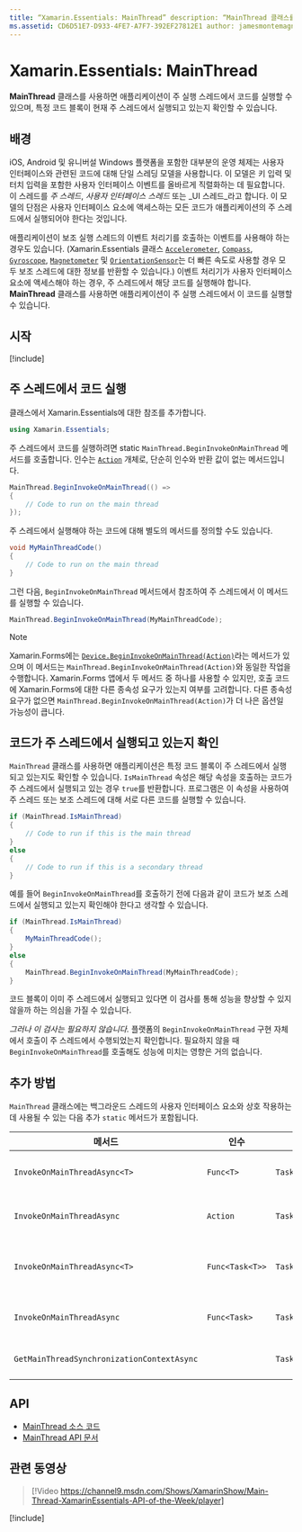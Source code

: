 ```yaml
---
title: “Xamarin.Essentials: MainThread” description: “MainThread 클래스를 사용하면 애플리케이션에서 주요 실행 스레드에 코드를 실행할 수 있습니다.”
ms.assetid: CD6D51E7-D933-4FE7-A7F7-392EF27812E1 author: jamesmontemagno ms.custom: video ms.author: jamont ms.date: 08/20/2019 no-loc: [Xamarin.Forms, Xamarin.Essentials]
---
```


# <a name="xamarinessentials-mainthread"></a>Xamarin.Essentials: MainThread

**MainThread** 클래스를 사용하면 애플리케이션이 주 실행 스레드에서 코드를 실행할 수 있으며, 특정 코드 블록이 현재 주 스레드에서 실행되고 있는지 확인할 수 있습니다.

## <a name="background"></a>배경

iOS, Android 및 유니버설 Windows 플랫폼을 포함한 대부분의 운영 체제는 사용자 인터페이스와 관련된 코드에 대해 단일 스레딩 모델을 사용합니다. 이 모델은 키 입력 및 터치 입력을 포함한 사용자 인터페이스 이벤트를 올바르게 직렬화하는 데 필요합니다. 이 스레드를 _주 스레드_, _사용자 인터페이스 스레드_ 또는 _UI 스레드_라고 합니다. 이 모델의 단점은 사용자 인터페이스 요소에 액세스하는 모든 코드가 애플리케이션의 주 스레드에서 실행되어야 한다는 것입니다.

애플리케이션이 보조 실행 스레드의 이벤트 처리기를 호출하는 이벤트를 사용해야 하는 경우도 있습니다. (Xamarin.Essentials 클래스 [`Accelerometer`](accelerometer.md), [`Compass`](compass.md), [`Gyroscope`](gyroscope.md), [`Magnetometer`](magnetometer.md) 및 [`OrientationSensor`](orientation-sensor.md)는 더 빠른 속도로 사용할 경우 모두 보조 스레드에 대한 정보를 반환할 수 있습니다.) 이벤트 처리기가 사용자 인터페이스 요소에 액세스해야 하는 경우, 주 스레드에서 해당 코드를 실행해야 합니다. **MainThread** 클래스를 사용하면 애플리케이션이 주 실행 스레드에서 이 코드를 실행할 수 있습니다.

## <a name="get-started"></a>시작

[!include[](~/essentials/includes/get-started.md)]

## <a name="running-code-on-the-main-thread"></a>주 스레드에서 코드 실행

클래스에서 Xamarin.Essentials에 대한 참조를 추가합니다.

```csharp
using Xamarin.Essentials;
```

주 스레드에서 코드를 실행하려면 static `MainThread.BeginInvokeOnMainThread` 메서드를 호출합니다. 인수는 [`Action`](xref:System.Action) 개체로, 단순히 인수와 반환 값이 없는 메서드입니다.

```csharp
MainThread.BeginInvokeOnMainThread(() =>
{
    // Code to run on the main thread
});
```

주 스레드에서 실행해야 하는 코드에 대해 별도의 메서드를 정의할 수도 있습니다.

```csharp
void MyMainThreadCode()
{
    // Code to run on the main thread
}
```

그런 다음, `BeginInvokeOnMainThread` 메서드에서 참조하여 주 스레드에서 이 메서드를 실행할 수 있습니다.

```csharp
MainThread.BeginInvokeOnMainThread(MyMainThreadCode);
```

> [!NOTE]
> Xamarin.Forms에는 [`Device.BeginInvokeOnMainThread(Action)`](https://docs.microsoft.com/dotnet/api/xamarin.forms.device.begininvokeonmainthread)라는 메서드가 있으며 이 메서드는
> `MainThread.BeginInvokeOnMainThread(Action)`와 동일한 작업을 수행합니다.
> Xamarin.Forms 앱에서 두 메서드 중 하나를 사용할 수 있지만, 호출 코드에 Xamarin.Forms에 대한 다른 종속성 요구가 있는지 여부를 고려합니다. 다른 종속성 요구가 없으면 `MainThread.BeginInvokeOnMainThread(Action)`가 더 나은 옵션일 가능성이 큽니다.

## <a name="determining-if-code-is-running-on-the-main-thread"></a>코드가 주 스레드에서 실행되고 있는지 확인

`MainThread` 클래스를 사용하면 애플리케이션은 특정 코드 블록이 주 스레드에서 실행되고 있는지도 확인할 수 있습니다. `IsMainThread` 속성은 해당 속성을 호출하는 코드가 주 스레드에서 실행되고 있는 경우 `true`를 반환합니다. 프로그램은 이 속성을 사용하여 주 스레드 또는 보조 스레드에 대해 서로 다른 코드를 실행할 수 있습니다.

```csharp
if (MainThread.IsMainThread)
{
    // Code to run if this is the main thread
}
else
{
    // Code to run if this is a secondary thread
}
```

예를 들어 `BeginInvokeOnMainThread`를 호출하기 전에 다음과 같이 코드가 보조 스레드에서 실행되고 있는지 확인해야 한다고 생각할 수 있습니다.

```csharp
if (MainThread.IsMainThread)
{
    MyMainThreadCode();
}
else
{
    MainThread.BeginInvokeOnMainThread(MyMainThreadCode);
}
```

코드 블록이 이미 주 스레드에서 실행되고 있다면 이 검사를 통해 성능을 향상할 수 있지 않을까 하는 의심을 가질 수 있습니다.

_그러나 이 검사는 필요하지 않습니다._ 플랫폼의 `BeginInvokeOnMainThread` 구현 자체에서 호출이 주 스레드에서 수행되었는지 확인합니다. 필요하지 않을 때 `BeginInvokeOnMainThread`를 호출해도 성능에 미치는 영향은 거의 없습니다.

## <a name="additional-methods"></a>추가 방법

`MainThread` 클래스에는 백그라운드 스레드의 사용자 인터페이스 요소와 상호 작용하는 데 사용될 수 있는 다음 추가 `static` 메서드가 포함됩니다.

| 메서드 | 인수 | 반환 값 | 용도 |
|---|---|---|---|
| `InvokeOnMainThreadAsync<T>` | `Func<T>` | `Task<T>` | 주 스레드에서 `Func<T>`를 호출하고 완료될 때까지 기다립니다. |
| `InvokeOnMainThreadAsync` | `Action` | `Task` | 주 스레드에서 `Action`을 호출하고 완료될 때까지 기다립니다. |
| `InvokeOnMainThreadAsync<T>`| `Func<Task<T>>` | `Task<T>` | 주 스레드에서 `Func<Task<T>>`를 호출하고 완료될 때까지 기다립니다. |
| `InvokeOnMainThreadAsync` | `Func<Task>` | `Task` | 주 스레드에서 `Func<Task>`를 호출하고 완료될 때까지 기다립니다. |
| `GetMainThreadSynchronizationContextAsync` | | `Task<SynchronizationContext>` | 주 스레드의 `SynchronizationContext`를 반환합니다. |

## <a name="api"></a>API

- [MainThread 소스 코드](https://github.com/xamarin/Essentials/tree/master/Xamarin.Essentials/MainThread)
- [MainThread API 문서](xref:Xamarin.Essentials.MainThread)

## <a name="related-video"></a>관련 동영상

> [!Video https://channel9.msdn.com/Shows/XamarinShow/Main-Thread-XamarinEssentials-API-of-the-Week/player]

[!include[](~/essentials/includes/xamarin-show-essentials.md)]
